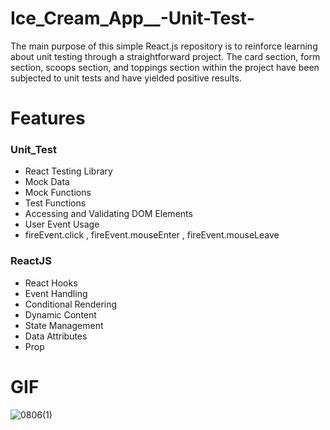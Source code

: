 # Ice_Cream_App__-Unit-Test-

The main purpose of this simple React.js repository is to reinforce learning about unit testing through a straightforward project. The card section, form section, scoops section, and toppings section within the project have been subjected to unit tests and have yielded positive results.

# Features

### Unit_Test

- React Testing Library
- Mock Data
- Mock Functions
- Test Functions
- Accessing and Validating DOM Elements
- User Event Usage
- fireEvent.click , fireEvent.mouseEnter , fireEvent.mouseLeave

### ReactJS

- React Hooks
- Event Handling
- Conditional Rendering
- Dynamic Content
- State Management
- Data Attributes
- Prop

# GIF

![0806(1)](https://github.com/user-attachments/assets/f04d4dab-49c2-486e-b3ca-b7f502f46e50)
